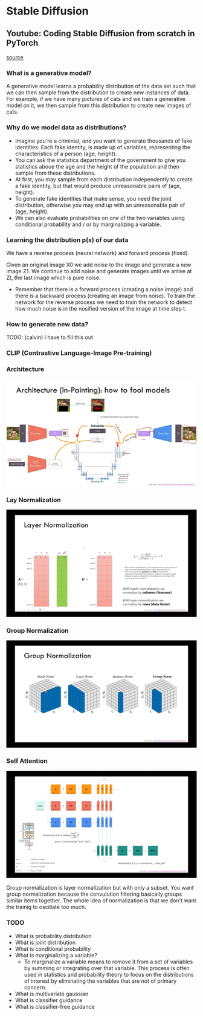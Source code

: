 # Stable Diffusion

## Youtube: Coding Stable Diffusion from scratch in PyTorch

[source][1]

### What is a generative model?

A generative model learns a probability distribution of the data set such
that we can then sample from the distribution to create new instances of
data. For example, if we have many pictures of cats and we train a generative
model on it, we then sample from this distribution to create new images of
cats.

### Why do we model data as distributions?

- Imagine you're a criminial, and you want to generate thousands of fake
identities. Each fake identity, is made up of variables, representing the
characteristics of a person (age, height).
- You can ask the statistics department of the government to give you
statistics aboue the age and the height of the population and then sample
from these distributions.
- At first, you may sample from each distribution independently to create
a fake identity, but that would produce unreasonable pairs of (age, height).
- To generate fake identities that make sense, you need the joint distribution,
otherwise you may end up with an unreasonable pair of (age, height).
- We can also evaluate probabilities on one of the two variables using
conditional probability and / or by marginalizing a variable.

### Learning the distribution p(x) of our data

We have a reverse process (neural network) and forward process (fixed).

Given an original image X0 we add noise to the image and generate a new image
Z1. We continue to add noise and generate images until we arrive at Zt, the
last image which is pure noise.


- Remember that there is a forward process (creating a noise image) and there
is a backward process (creating an image from noise). To train the network for
the reverse process we need to train the network to detect how much noise is in
the nosified version of the image at time step t.

### How to generate new data?

TODO: (calvin) I have to fill this out

### CLIP (Contrastive Language-Image Pre-training)

### Architecture

![architecture diagram](architecture.png)

### Lay Normalization

![layer normalization](layer_normalization.png)

### Group Normalization

![group normalization](group_normalization.png)

### Self Attention

![self attention](self_attention.png)

Group normalization is layer normalization but with only a subset. You want group normalization
because the convulution filtering basically groups similar items together. The whole idea of
normalization is that we don't want the trainig to oscillate too much.

### TODO

- What is probability distribution
- What is joint distribution
- What is conditional probability
- What is marginalizing a variable?
  -  To marginalize a variable means to remove it from a set of variables by
  summing or integrating over that variable. This process is often used in
  statistics and probability theory to focus on the distributions of interest
  by eliminating the variables that are not of primary concern.
- What is multivariate gaussian
- What is classifier guidance
- What is classifier-free guidance

[1]: https://www.youtube.com/watch?v=ZBKpAp_6TGI